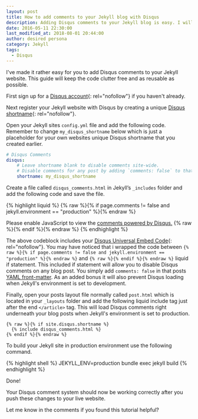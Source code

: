 ```yaml
---
layout: post
title: How to add comments to your Jekyll blog with Disqus
description: Adding Disqus comments to your Jekyll blog is easy. I will show you step by step if you give me a few minutes of your time.
date: 2016-05-11 22:30:00
last_modified_at: 2018-08-01 20:44:00
author: desired persona
category: Jekyll
tags: 
  - Disqus
---
```


I've made it rather easy for you to add Disqus comments to your Jekyll website. This guide will keep the code clutter free and as reusable as possible.

First sign up for a [Disqus account](https://disqus.com){: rel="nofollow"} if you haven't already.

Next register your Jekyll website with Disqus by creating a unique [Disqus shortname](https://help.disqus.com/installation/whats-a-shortname){: rel="nofollow"}.

Open your Jekyll sites `config.yml` file and add the following code. Remember to change `my_disqus_shortname` below which is just a placeholder for your own websites unique Disqus shortname that you created earlier.

```yaml
# Disqus Comments
disqus:
    # Leave shortname blank to disable comments site-wide.
    # Disable comments for any post by adding `comments: false` to that post's YAML Front Matter.
    shortname: my_disqus_shortname
```

Create a file called `disqus_comments.html` in Jekyll’s `_includes` folder and add the following code and save the file.

{% highlight liquid %}
{% raw %}{% if page.comments != false and jekyll.environment == "production" %}{% endraw %}

  <div id="disqus_thread"></div>
  <script>
    var disqus_config = function () {
      this.page.url = '{% raw %}{{ page.url | absolute_url }}{% endraw %}';
      this.page.identifier = '{% raw %}{{ page.url | absolute_url }}{% endraw %}';
    };
    (function() {
      var d = document, s = d.createElement('script');
      s.src = 'https://{% raw %}{{ site.disqus.shortname }}{% endraw %}.disqus.com/embed.js';
      s.setAttribute('data-timestamp', +new Date());
      (d.head || d.body).appendChild(s);
    })();
  </script>
  <noscript>Please enable JavaScript to view the <a href="https://disqus.com/?ref_noscript" rel="nofollow">comments powered by Disqus.</a></noscript>
{% raw %}{% endif %}{% endraw %}
{% endhighlight %}

The above codeblock includes your [ Disqus Universal Embed Code](https://disqus.com/admin/universalcode/){: rel="nofollow"}. You may have noticed that i wrapped the code between `{% raw %}{% if page.comments != false and jekyll.environment == "production" %}{% endraw %}` and `{% raw %}{% endif %}{% endraw %}` liquid if statement. This included if statement will allow you to disable Disqus comments on any blog post. You simply add `comments: false` in that posts [YAML front-matter](https://jekyllrb.com/docs/frontmatter/). As an added bonus it will also prevent Disqus loading when Jekyll's environment is set to development.

Finally, open your posts layout file normally called `post.html` which is located in your `_layouts` folder and add the following liquid include tag just after the end `</article>` tag. This will load Disqus comments right underneath your blog posts when Jekyll's environment is set to production.

```liquid
{% raw %}{% if site.disqus.shortname %}
  {% include disqus_comments.html %}
{% endif %}{% endraw %}
```

To build your Jekyll site in production environment use the following command.

{% highlight shell %}
JEKYLL_ENV=production bundle exec jekyll build
{% endhighlight %}

Done!

Your Disqus comment system should now be working correctly after you push these changes to your live website.

Let me know in the comments if you found this tutorial helpful?

